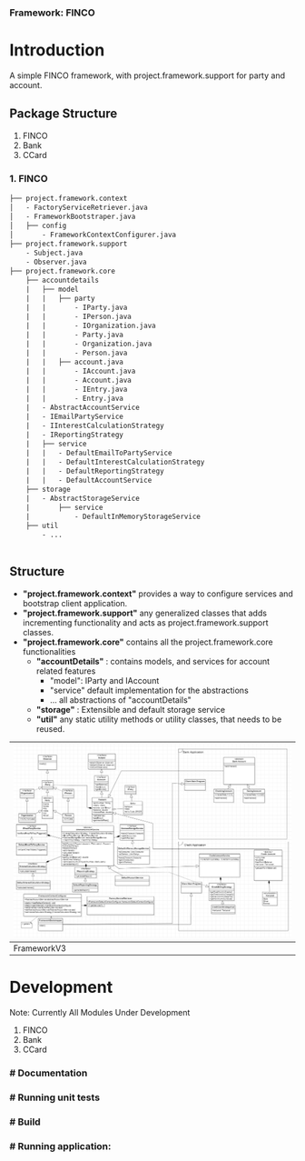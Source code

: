 
###  Framework: FINCO

# Introduction
A simple FINCO framework, with project.framework.support for party and account.

## Package Structure

1. FINCO
2. Bank
3. CCard

### 1. FINCO

```
├── project.framework.context
│   - FactoryServiceRetriever.java
│   - FrameworkBootstraper.java
│   ├── config
│       - FrameworkContextConfigurer.java
├── project.framework.support
    - Subject.java
    - Observer.java
├── project.framework.core
    ├── accountdetails
    |   ├── model
    |   |   ├── party
    |   |       - IParty.java
    |   |       - IPerson.java
    |   |       - IOrganization.java
    |   |       - Party.java
    |   |       - Organization.java
    |   |       - Person.java
    |   |   ├── account.java
    |   |       - IAccount.java
    |   |       - Account.java
    |   |       - IEntry.java
    |   |       - Entry.java
    |   - AbstractAccountService
    |   - IEmailPartyService
    |   - IInterestCalculationStrategy
    |   - IReportingStrategy
    |   ├── service
    |   |   - DefaultEmailToPartyService
    |   |   - DefaultInterestCalculationStrategy
    |   |   - DefaultReportingStrategy
    |   |   - DefaultAccountService
    ├── storage
    |   - AbstractStorageService
    |       ├── service
    |           - DefaultInMemoryStorageService
    ├── util
        - ...


```

## Structure
 - __"project.framework.context"__ provides a way to configure services and bootstrap client application.
 - __"project.framework.support"__ any generalized classes that adds incrementing functionality and acts as project.framework.support classes.
 - __"project.framework.core"__ contains all the project.framework.core functionalities
    - __"accountDetails"__ : contains models, and services for account related features
        - "model": IParty and IAccount
        - "service" default implementation for the abstractions
        - ... all abstractions of "accountDetails"
    - __"storage"__ : Extensible and default storage service 
    - __"util"__ any static utility methods or utility classes, that needs to be reused.


| <a target="_blank" href="#">![MeroEdu-UI](./docs/v3/FrameworkV333.PNG)</a> |
|----------------------------------------------------------------------------|
| FrameworkV3                                                                |

# Development

Note: Currently All Modules Under Development 

1. FINCO
2. Bank
3. CCard


### # Documentation

### # Running unit tests

### # Build

### # Running application:

